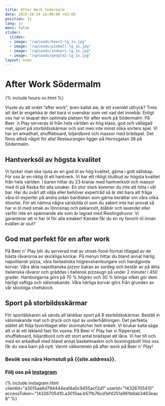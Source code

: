 ```yaml
---
title: After Work Södermalm
date: 2019-10-24 14:00:00 +02:00
position: 11
lang: sv
menu: false
slider:
  slides:
  - image: "/uploads/beer1-lg_1x.jpg"
  - image: "/uploads/pinball-lg_1x.jpg"
  - image: "/uploads/indoors-lg_1x.jpg"
  - image: "/uploads/people2-lg_1x.jpg"
layout: home
---
```


# After Work Södermalm

{% include hours-sv.html %}

Visste du att ordet ”after work”, även kallat aw, är ett svenskt uttryck? Trots att det är engelska är det bara vi svenskar som vet vad det innebär. Enligt oss har vi skapat den optimala platsen för after work på Södermalm. På Beer ´n Play serveras öl från hela världen av hög klass, god och vällagad mat, sport på storbildsskärmar och sist men inte minst olika sorters spel. Vi har en arkadhall, shuffleboard, biljardbord och massor med brädspel. Det finns alltså något för alla!
Restaurangen ligger på Hornsgatan 38 på Södermalm.

## Hantverksöl av högsta kvalitet

Vi tycker man ska njuta av en god öl av hög kvalitet, gärna i gott sällskap. För oss är en riktig öl ett hantverk. Vi har ett rikligt ölutbud av högsta kvalitet från hela världen. I baren hittar du 23 kranar med hantverksöl och massor med öl på flaska för alla smaker. En stor stark kommer du inte att hitta i vår bar. Har du svårt att välja eller behöver expertråd så är det bara att fråga våra öl-experter på andra sidan bardisken som gärna berättar om våra olika ölsorter. För att nämna några särskilda öl som du säkert inte har provat så har vi öl med smak av lönnsirap och pekannöt, blåbär och lavendel eller varför inte en spännande ale som är lagrad med Rieslingdruvor.
Vi garanterar att vi har öl för alla smaker! Kanske får du en ny favorit-öl innan kvällen är slut?

## God mat perfekt för en after work

På Beer n' Play blir du serverad mat av street-food-format tillagad av de bästa råvarorna av skickliga kockar. På menyn hittar du bland annat härlig napolitansk pizza, våra fantastiska högrevshamburgare och handgjorda korvar. Våra äkta napolitanska pizzor bakas av surdeg och består av på äkta italienska råvaror och gräddas i italiensk pizzaugn på under 2 minuter i 450 grader. Hamburgarna görs på 70 % högrev och 30 % bringa vilket gör dem härligt saftiga och välsmakande. Våra härliga korvar görs från grunden av vår skickliga chefskock.

## Sport på storbildsskärmar

För sportälskaren så sänds all tänkbar sport på 8 storbildsskärmar. Beställ in välsmakande mat och dryck och njut av underhållningen. Det perfekta stället att följa favoritlaget eller stormatcher helt enkelt.
Vi brukar kalla säga att vi är ett lekland fast för vuxna. På Beer n' Play har vi flipperspel, shuffleboard, biljardbord och ett stort antal brädspel att låna. Vi har till och med en arkadhall med bland annat basketmaskin och boxningsboll! Hos oss får du vara barn på nytt.
Varmt välkommen på after work på Beer n' Play!


### Besök oss nära Hornstull på {{site.address}}.

### Följ oss på <a href="{{site.instagram}}" target="_blank">Instagram</a>

{% include instagram.html clientId="a3015aa6d794444eaf4a0c9455acf2d1" userId="14326705410" accessToken="14326705410.a3015aa.b57fb76cd1ef4251a961b6ab3463eac8" %}
